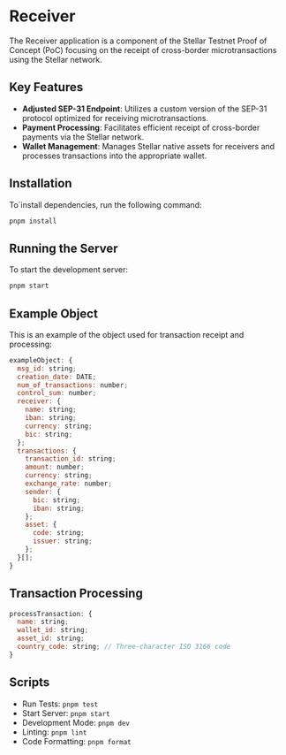 # Receiver

The Receiver application is a component of the Stellar Testnet Proof of Concept (PoC) focusing on the receipt of cross-border microtransactions using the Stellar network.

## Key Features

- **Adjusted SEP-31 Endpoint**: Utilizes a custom version of the SEP-31 protocol optimized for receiving microtransactions.
- **Payment Processing**: Facilitates efficient receipt of cross-border payments via the Stellar network.
- **Wallet Management**: Manages Stellar native assets for receivers and processes transactions into the appropriate wallet.

## Installation

To`install dependencies, run the following command:
```bash
pnpm install
```

## Running the Server
To start the development server:
```bash
pnpm start
```

## Example Object

This is an example of the object used for transaction receipt and processing:
```js
exampleObject: {
  msg_id: string;
  creation_date: DATE;
  num_of_transactions: number;
  control_sum: number;
  receiver: {
    name: string;
    iban: string;
    currency: string;
    bic: string;
  };
  transactions: {
    transaction_id: string;
    amount: number;
    currency: string;
    exchange_rate: number;
    sender: {
      bic: string;
      iban: string;
    };
    asset: {
      code: string;
      issuer: string;
    };
  }[];
}
```

## Transaction Processing
```js
processTransaction: {
  name: string;
  wallet_id: string;
  asset_id: string;
  country_code: string; // Three-character ISO 3166 code
}
```

## Scripts
- Run Tests: `pnpm test`
- Start Server: `pnpm start`
- Development Mode: `pnpm dev`
- Linting: `pnpm lint`
- Code Formatting: `pnpm format`
